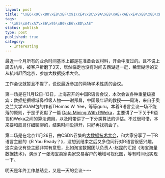 ```yaml
--- 
layout: post
title: "\xE6\x9C\x80\xE8\xBF\x91\xE4\xBC\x9A\xE8\xAE\xAE\xE4\xB8\x8D\xE6\x96\xAD"
tags: 
- "\xE5\xA4\xA7\xE6\x95\xB0\xE6\x8D\xAE"
status: publish
type: post
published: true
category:
  - Interesting
---
```

最近一个月所有的业余时间基本上都是在准备会议材料，开会中度过的。且不说上周去杭州，被客户折磨了3天，居然临走也没有时间去西湖逛一逛，稀里糊涂的又从杭州赶回北京，参加大数据技术大会。

工作会议就暂且不提了，说说最近参加的两场学术性质的会议。

第一场是在11月12日-13日，上海召开的中国R语言会议，本次会议各种重量级嘉宾：数据挖掘领域鼻祖级人物——谢邦昌，中国最年轻的教授——周涛，来自于奥克兰大学VGAM包的作者THomas W. Yee，等等guru。本着R语言会议一场不能落的原则，于是乎贡献了一篇 <a href="http://cos.name/wp-content/uploads/2011/11/ChinaR2011_SH_Nov12_05_szl.pdf" target="_blank">Data Mining With RWeka</a>，主要讲了一下关于R语言和Weka之间的算法调用，以及附带讲了一下分类算法的评估。不过很可惜，本来要和舰哥仔细聊聊的，结果时间没排开，只好再找机会了。

第二场是在北京11月26日，由CSDN召集的<a href="http://special.csdn.net/bdc2011/index.html" target="_blank">大数据技术大会</a>，和大家分享了一下R语言主题的《R You Ready？》，没想到结束之后又多位同行对R语言很感兴趣。这次会议有些主题非常有意思，比如淘宝数据团队负责人-赵昆的汇报《淘宝海量数据技术》，演示了一张淘宝卖家卖家交易客户的地域可视化图，等有时间也实现一下。

明天是年终工作总结会，又是一天的会议～～

